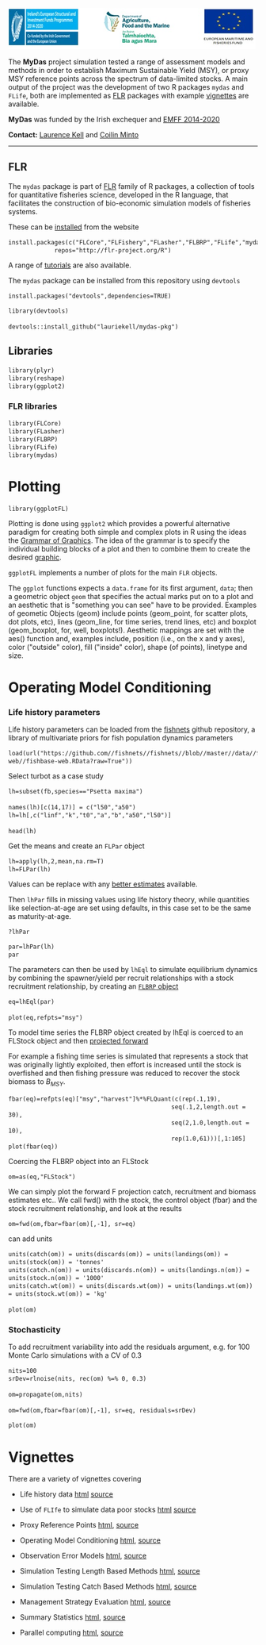 ![](emff-logo.jpg)

The **MyDas** project simulation tested a range of assessment models and methods in order to establish Maximum Sustainable Yield (MSY), or proxy MSY reference points across the spectrum of data-limited stocks. A main output of the project was the development of two R packages `mydas` and `FLife`, both are implemented as [FLR](http://www.flr-project.org/) packages with example [vignettes](https://3o2y9wugzp1kfxr5hvzgzq-on.drv.tw/MyDas/doc/html/mydas_data.html) are available. 

**MyDas** was funded by the Irish exchequer and [EMFF 2014-2020](https://ec.europa.eu/fisheries/cfp/emff_en) 

**Contact:** [Laurence Kell](<laurie@kell.es>) and [Coilin Minto](<coilin.minto@gmit.ie>) 

------------------------------

## FLR

The `mydas` package is part of [FLR](http://www.flr-project.org) family of R packages, a collection of tools for quantitative fisheries science, developed in the R language, that facilitates the construction of bio-economic simulation models of fisheries systems. 

These can be [installed](http://www.flr-project.org/#install) from the website 

```{r}
install.packages(c("FLCore","FLFishery","FLasher","FLBRP","FLife","mydas"), 
             repos="http://flr-project.org/R")
```

A range of [tutorials](https://www.flr-project.org/doc/) are also available.

The `mydas` package can be installed from this repository using `devtools` 

```{r}
install.packages("devtools",dependencies=TRUE)
```

```{r}
library(devtools)

devtools::install_github("lauriekell/mydas-pkg")
```

## Libraries

```{r}
library(plyr)
library(reshape)
library(ggplot2)
```

### FLR libraries
```{r}
library(FLCore)
library(FLasher)
library(FLBRP)
library(FLife)
library(mydas)
```

# Plotting

```{r}
library(ggplotFL)
```

Plotting is done using `ggplot2` which provides a powerful alternative paradigm for creating both simple and complex plots in R using the ideas the [Grammar of Graphics](http://dx.doi.org/10.1007/978-3-642-21551-3_13). The idea of the grammar is to specify the individual building blocks of a plot and then to combine them to create the desired [graphic](http://tutorials.iq.harvard.edu/R/Rgraphics/Rgraphics.html).

`ggplotFL` implements a number of plots for the main `FLR` objects.

The `ggplot` functions expects a `data.frame` for its first argument, `data`; then a geometric object `geom` that specifies the actual marks put on to a plot and an aesthetic that is "something you can see" have to be provided. Examples of geometic Objects (geom) include points (geom_point, for scatter plots, dot plots, etc), lines (geom_line, for time series, trend lines, etc) and boxplot (geom_boxplot, for, well, boxplots!). Aesthetic mappings are set with the aes() function and, examples include, position (i.e., on the x and y axes), color ("outside" color), fill ("inside" color), shape (of points), linetype and size. 


# Operating Model Conditioning 

### Life history parameters

Life history parameters can be loaded from the [fishnets](https:/github.com/fishnets) github repository, a library of multivariate priors for fish population dynamics parameters 
 
```{r}
load(url("https://github.com//fishnets//fishnets//blob//master//data//fishbase-web//fishbase-web.RData?raw=True"))
```

Select turbot as a case study
```{r}
lh=subset(fb,species=="Psetta maxima")

names(lh)[c(14,17)] = c("l50","a50")
lh=lh[,c("linf","k","t0","a","b","a50","l50")]

head(lh)
```

Get the means and create an `FLPar` object
```{r}
lh=apply(lh,2,mean,na.rm=T)
lh=FLPar(lh)
```

Values can be replace with any [better estimates](https://www.researchgate.net/publication/236650425_Ecological_and_economic_trade-offs_in_the_management_of_mixed_fisheries_A_case_study_of_spawning_closures_in_flatfish_fisheries) available.

Then `lhPar` fills in missing values using life history theory, while quantities like selection-at-age are set using defaults, in this case set to be the same as maturity-at-age.  


```{r}
?lhPar
```

```{r}
par=lhPar(lh)
par
```

The parameters can then be used by `lhEql` to simulate equilibrium dynamics by combining the spawner/yield per recruit relationships with a stock recruitment relationship, by creating an [`FLBRP` object](https://www.flr-project.org/doc/Reference_points_for_fisheries_management_with_FLBRP.html)

```{r}
eq=lhEql(par)

plot(eq,refpts="msy")
```

To model time series the FLBRP object created by lhEql is coerced to an FLStock object and then [projected forward](https://www.flr-project.org/doc/Forecasting_on_the_Medium_Term_for_advice_using_FLasher.html)

For example a fishing time series is simulated that represents a stock that was originally lightly exploited, then effort is increased until the stock is overfished and then fishing pressure was reduced to recover the stock biomass to $B_{MSY}$.

```{r}
fbar(eq)=refpts(eq)["msy","harvest"]%*%FLQuant(c(rep(.1,19),
                                              seq(.1,2,length.out = 30),
                                              seq(2,1.0,length.out = 10),
                                              rep(1.0,61)))[,1:105]
plot(fbar(eq))
```
Coercing the FLBRP object into an FLStock

```{r}
om=as(eq,"FLStock")
```
We can simply plot the forward F projection catch, recruitment and biomass estimates etc..
We call fwd() with the stock, the control object (fbar) and the stock recruitment relationship, and look at the results

```{r}
om=fwd(om,fbar=fbar(om)[,-1], sr=eq)
```

can add units 
```{r}
units(catch(om)) = units(discards(om)) = units(landings(om)) = units(stock(om)) = 'tonnes'
units(catch.n(om)) = units(discards.n(om)) = units(landings.n(om)) = units(stock.n(om)) = '1000'
units(catch.wt(om)) = units(discards.wt(om)) = units(landings.wt(om)) = units(stock.wt(om)) = 'kg'

plot(om)
```

### Stochasticity 
To add recruitment variability into add the residuals argument, e.g. for 100 Monte Carlo simulations with a CV of 0.3  
```{r}
nits=100
srDev=rlnoise(nits, rec(om) %=% 0, 0.3)

om=propagate(om,nits)

om=fwd(om,fbar=fbar(om)[,-1], sr=eq, residuals=srDev)
```

```{r}
plot(om)
```

# Vignettes

There are a variety of vignettes covering

- Life history data [html](    https://3o2y9wugzp1kfxr5hvzgzq-on.drv.tw/MyDas/doc/html/mydas_data.html)  [source](https://github.com/flr/mydas/blob/master/vignettes/mydas_data.Rmd)

- Use of `FLIfe` to simulate data poor stocks [html](http://www.flr-project.org/doc/Using_information_on_life_history_relationships.html) [source](https://github.com/flr/doc/blob/master/Life_history_relationships.Rmd)

- Proxy Reference Points [html](https://3o2y9wugzp1kfxr5hvzgzq-on.drv.tw/MyDas/doc/html/mydas_proxies.html), [source](https://github.com/flr/mydas/blob/master/vignettes/mydas_proxies.Rmd)

- Operating Model Conditioning [html](https://3o2y9wugzp1kfxr5hvzgzq-on.drv.tw/MyDas/doc/html/mydas_conditioning.html), [source](https://github.com/flr/mydas/blob/master/vignettes/mydas_conditioning.Rmd)

- Observation Error Models  [html](https://3o2y9wugzp1kfxr5hvzgzq-on.drv.tw/MyDas/doc/html/mydas_oem.html),  [source](https://github.com/flr/mydas/blob/master/vignettes/mydas_oem.Rmd)

- Simulation Testing Length Based Methods [html](https://3o2y9wugzp1kfxr5hvzgzq-on.drv.tw/MyDas/doc/html/mydas_length.html), [source](https://github.com/flr/mydas/blob/master/vignettes/mydas_length.Rmd)

- Simulation Testing Catch Based Methods [html](https://3o2y9wugzp1kfxr5hvzgzq-on.drv.tw/MyDas/doc/html/mydas_sra.html), [source](https://github.com/flr/mydas/blob/master/vignettes/mydas_sra.Rmd)

- Management Strategy Evaluation [html](https://3o2y9wugzp1kfxr5hvzgzq-on.drv.tw/MyDas/doc/html/mydas_mse.html), [source](https://github.com/flr/mydas/blob/master/vignettes/mydas_mse.Rmd)

- Summary Statistics  [html](https://3o2y9wugzp1kfxr5hvzgzq-on.drv.tw/MyDas/doc/html/mydas_performance.html), [source](https://github.com/flr/mydas/blob/master/vignettes/mydas_performance.Rmd)

- Parallel computing  [html](https://3o2y9wugzp1kfxr5hvzgzq-on.drv.tw/MyDas/doc/html/mydas_parallel.html),  [source](https://github.com/flr/mydas/blob/master/vignettes/mydas_parallel.Rmd)
